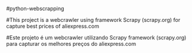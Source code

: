 #python-webscrapping

#This project is a webcrawler using framework Scrapy (scrapy.org) for capture
best prices of aliexpress.com


#Este projeto é um webcrawler utilizando Scrapy framework (scrapy.org) para
capturar os melhores preços do aliexpress.com
